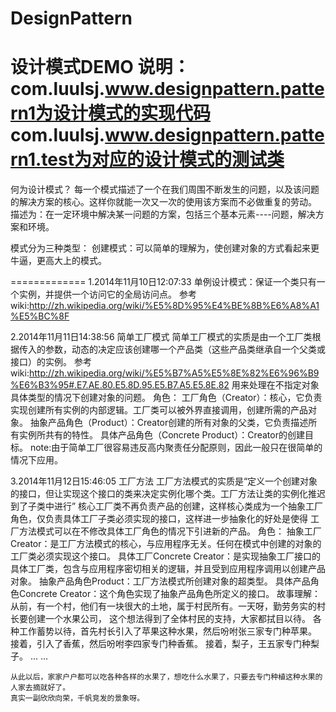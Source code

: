 DesignPattern
=============

设计模式DEMO
说明：com.luulsj.www.designpattern.pattern1为设计模式的实现代码
           com.luulsj.www.designpattern.pattern1.test为对应的设计模式的测试类
=============
何为设计模式？
  每一个模式描述了一个在我们周围不断发生的问题，以及该问题的解决方案的核心。这样你就能一次又一次的使用该方案而不必做重复的劳动。
  描述为：在一定环境中解决某一问题的方案，包括三个基本元素----问题，解决方案和环境。

模式分为三种类型：
  创建模式：可以简单的理解为，使创建对象的方式看起来更牛逼，更高大上的模式。

=============
1.2014年11月10日12:07:33
单例设计模式：保证一个类只有一个实例，并提供一个访问它的全局访问点。
参考wiki:http://zh.wikipedia.org/wiki/%E5%8D%95%E4%BE%8B%E6%A8%A1%E5%BC%8F

2.2014年11月11日14:38:56
简单工厂模式
简单工厂模式的实质是由一个工厂类根据传入的参数，动态的决定应该创建哪一个产品类（这些产品类继承自一个父类或接口）的实例。
参考wiki:http://zh.wikipedia.org/wiki/%E5%B7%A5%E5%8E%82%E6%96%B9%E6%B3%95#.E7.AE.80.E5.8D.95.E5.B7.A5.E5.8E.82
用来处理在不指定对象具体类型的情况下创建对象的问题。
角色：
	工厂角色（Creator）：核心，它负责实现创建所有实例的内部逻辑。工厂类可以被外界直接调用，创建所需的产品对象。
	抽象产品角色（Product）：Creator创建的所有对象的父类，它负责描述所有实例所共有的特性。
	具体产品角色（Concrete Product）：Creator的创建目标。
note:由于简单工厂很容易违反高内聚责任分配原则，因此一般只在很简单的情况下应用。

3.2014年11月12日15:46:05
工厂方法
工厂方法模式的实质是“定义一个创建对象的接口，但让实现这个接口的类来决定实例化哪个类。工厂方法让类的实例化推迟到了子类中进行”
核心工厂类不再负责产品的创建，这样核心类成为一个抽象工厂角色，仅负责具体工厂子类必须实现的接口，这样进一步抽象化的好处是使得
工厂方法模式可以在不修改具体工厂角色的情况下引进新的产品。
角色：
	抽象工厂Creator：是工厂方法模式的核心，与应用程序无关。任何在模式中创建的对象的工厂类必须实现这个接口。
	具体工厂Concrete Creator：是实现抽象工厂接口的具体工厂类，包含与应用程序密切相关的逻辑，并且受到应用程序调用以创建产品对象。
	抽象产品角色Product：工厂方法模式所创建对象的超类型。
	具体产品角色Concrete Creator：这个角色实现了抽象产品角色所定义的接口。
故事理解：
	从前，有一个村，他们有一块很大的土地，属于村民所有。一天呀，勤劳务实的村长要创建一个水果公司，
这个想法得到了全体村民的支持，大家都拭目以待。
	各种工作蓄势以待，首先村长引入了苹果这种水果，然后吩咐张三家专门种苹果。
	接着，引入了香蕉，然后吩咐李四家专门种香蕉。
	接着，梨子，王五家专门种梨子。
	... ...
	
	从此以后，家家户户都可以吃各种各样的水果了，想吃什么水果了，只要去专门种植这种水果的人家去摘就好了。
	真实一副欣欣向荣，千帆竞发的景象呀。

